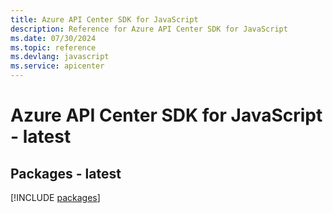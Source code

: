 ```yaml
---
title: Azure API Center SDK for JavaScript
description: Reference for Azure API Center SDK for JavaScript
ms.date: 07/30/2024
ms.topic: reference
ms.devlang: javascript
ms.service: apicenter
---
```

# Azure API Center SDK for JavaScript - latest
## Packages - latest
[!INCLUDE [packages](api-center-index.md)]